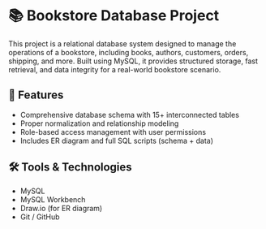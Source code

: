 # 📚 Bookstore Database Project

This project is a relational database system designed to manage the operations of a bookstore, including books, authors, customers, orders, shipping, and more. Built using MySQL, it provides structured storage, fast retrieval, and data integrity for a real-world bookstore scenario.

## 🚀 Features

- Comprehensive database schema with 15+ interconnected tables
- Proper normalization and relationship modeling
- Role-based access management with user permissions
- Includes ER diagram and full SQL scripts (schema + data)

## 🛠️ Tools & Technologies

- MySQL
- MySQL Workbench
- Draw.io (for ER diagram)
- Git / GitHub

